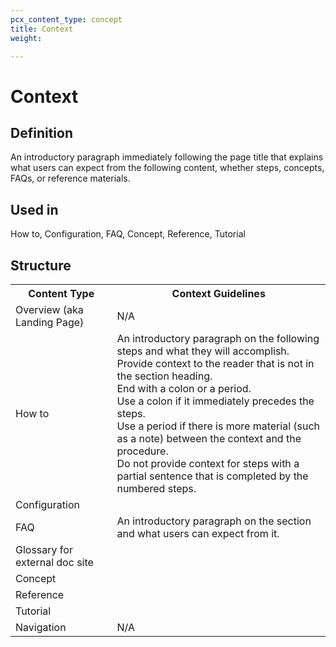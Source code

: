 ```yaml
---
pcx_content_type: concept
title: Context
weight: 

---
```


# Context

## Definition

An introductory paragraph immediately following the page title that explains what users can expect from the following content, whether steps, concepts, FAQs, or reference materials.

## Used in

How to, Configuration, FAQ, Concept, Reference, Tutorial

## Structure

<table>
  <tr>
    <th style="width=20%">Content Type</th>
    <th>Context Guidelines</th>
  </tr>
  <tr>
    <td>Overview (aka Landing Page)</td>
    <td>N/A</td>
  </tr>
  <tr>
    <td>How to</td>
    <td>An introductory paragraph on the following steps and what they will accomplish. <br/>Provide context to the reader that is not in the section heading.<br/>End with a colon or a period. <br/>Use a colon if it immediately precedes the steps. <br/>Use a period if there is more material (such as a note) between the context and the procedure.<br/>Do not provide context for steps with a partial sentence that is completed by the numbered steps.</td>
  </tr>
  <tr>
    <td>Configuration</td>
    <td> </td>
  </tr>
  <tr>
    <td>FAQ</td>
    <td>An introductory paragraph on the section and what users can expect from it.</td>
  </tr>
  <tr>
    <td>Glossary for external doc site</td>
    <td> </td>
  </tr>
  <tr>
    <td>Concept</td>
    <td> </td>
  </tr>
  <tr>
    <td>Reference</td>
    <td> </td>
  </tr>
  <tr>
    <td>Tutorial</td>
    <td> </td>
  </tr>
  <tr>
    <td>Navigation</td>
    <td>N/A</td>
  </tr>
</table>
